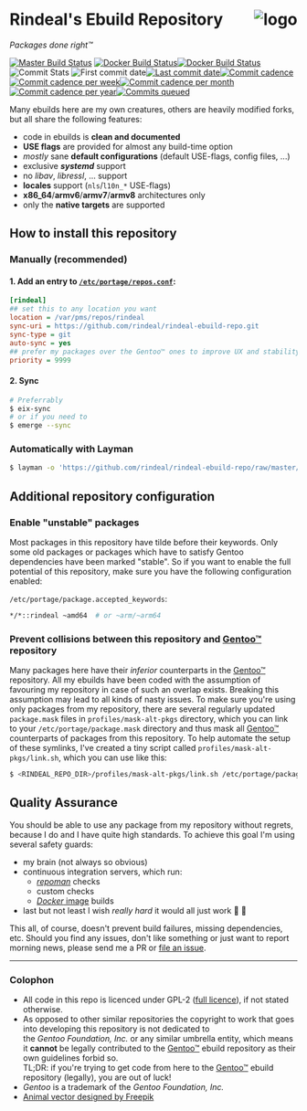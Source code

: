 Rindeal's Ebuild Repository <img src="./assets/logo_96.png" title="Sir Benjamin the Bull" alt="logo" align="right">
============================

_Packages done right™_

[![Master Build Status][ci-master-badge]][ci-master]
[![Docker Build Status][docker-label-badge]][docker-hub-project][![Docker Build Status][docker-badge]][docker-hub-project]
<br/>
![Commit Stats][commit-stats-label-badge]
![First commit date][first-commit-badge][![Last commit date][last-commit-badge]](https://github.com/rindeal/rindeal-ebuild-repo/commits/master)[![Commit cadence][commit-cadence-label-badge]][pulse][![Commit cadence per week][commit-cadence-week-badge]][pulse][![Commit cadence per month][commit-cadence-month-badge]][pulse][![Commit cadence per year][commit-cadence-year-badge]][pulse][![Commits queued][commits-queued-badge]](https://github.com/rindeal/rindeal-ebuild-repo/compare/master...dev/rindeal)


Many ebuilds here are my own creatures, others are heavily modified forks, but all share the following features:

 - code in ebuilds is **clean and documented**
 - **USE flags** are provided for almost any build-time option
 - _mostly_ sane **default configurations** (default USE-flags, config files, ...)
 - exclusive **_systemd_** support
 - no _libav_, _libressl_, ... support
 - **locales** support (`nls`/`l10n_*` USE-flags)
 - **x86_64**/**armv6**/**armv7**/**armv8** architectures only
 - only the **native targets** are supported


How to install this repository
-------------------------------

### Manually (recommended)

#### 1. Add an entry to [`/etc/portage/repos.conf`](https://wiki.gentoo.org/wiki//etc/portage/repos.conf):

```ini
[rindeal]
## set this to any location you want
location = /var/pms/repos/rindeal
sync-uri = https://github.com/rindeal/rindeal-ebuild-repo.git
sync-type = git
auto-sync = yes
## prefer my packages over the Gentoo™ ones to improve UX and stability (recommended by 9/10 IT experts)
priority = 9999
```

#### 2. Sync

```sh
# Preferrably
$ eix-sync
# or if you need to
$ emerge --sync
```

### Automatically with Layman

```sh
$ layman -o 'https://github.com/rindeal/rindeal-ebuild-repo/raw/master/repositories.xml' -f -a rindeal
```


Additional repository configuration
------------------------------------

### Enable "unstable" packages

Most packages in this repository have tilde before their keywords.
Only some old packages or packages which have to satisfy Gentoo dependencies have been marked "stable".
So if you want to enable the full potential of this repository, make sure you have the following configuration enabled:

`/etc/portage/package.accepted_keywords`:
```sh
*/*::rindeal ~amd64  # or ~arm/~arm64
```

### Prevent collisions between this repository and [Gentoo™] repository

Many packages here have their _inferior_ counterparts in the [Gentoo™] repository.
All my ebuilds have been coded with the assumption of favouring my repository in case of such an overlap exists.
Breaking this assumption may lead to all kinds of nasty issues.
To make sure you're using only packages from my repository, there are several regularly updated `package.mask` files in `profiles/mask-alt-pkgs` directory, which
you can link to your `/etc/portage/package.mask` directory and thus mask all [Gentoo™] counterparts of packages from this repository.
To help automate the setup of these symlinks, I've created a tiny script called `profiles/mask-alt-pkgs/link.sh`, which you can use like this:

```sh
$ <RINDEAL_REPO_DIR>/profiles/mask-alt-pkgs/link.sh /etc/portage/package.mask/rindeal-mask-alt-pkgs/
```


Quality Assurance
------------------

You should be able to use any package from my repository without regrets, because I do and I have quite high standards.
To achieve this goal I'm using several safety guards:

- my brain (not always so obvious)
- continuous integration servers, which run:
    - _[repoman](https://wiki.gentoo.org/wiki/Repoman)_ checks
    - custom checks
    - [_Docker_ image](https://hub.docker.com/r/rindeal/portage-amd64-base/) builds
- last but not least I wish _really hard_ it would all just work :unicorn: :rainbow:

This all, of course, doesn't prevent build failures, missing dependencies, etc. Should you find
any issues, don't like something or just want to report morning news, please send me a PR or [file an issue][New issue].


-------------------------------------------------------------------------------


### Colophon

- All code in this repo is licenced under GPL-2 ([full licence](./LICENSE)), if not stated otherwise.
- As opposed to other similar repositories the copyright to work that goes into developing this repository
is not dedicated to the&nbsp;_Gentoo&nbsp;Foundation,&nbsp;Inc._ or any similar umbrella entity,
which means it **cannot** be legally contributed to the [Gentoo™] ebuild repository as their own guidelines forbid so.
<br />TL;DR: if you're trying to get code from here to the [Gentoo™] ebuild repository (legally), you are out of luck!
- _Gentoo_ is a trademark of the _Gentoo Foundation, Inc._
- [Animal vector designed by Freepik](http://www.freepik.com/free-photos-vectors/animal)

[protected branches]: https://help.github.com/articles/about-protected-branches/
[LISTING]: ./LISTING.md
[New issue]: https://github.com/rindeal/rindeal-ebuild-repo/issues/new
[ci-master]: https://travis-ci.org/rindeal/rindeal-ebuild-repo
[docker-hub-project]: https://hub.docker.com/r/rindeal/portage-amd64-base/
[Gentoo™]: https://www.gentoo.org/ "main Gentoo project website"
[pulse]: https://github.com/rindeal/rindeal-ebuild-repo/pulse "GitHub Pulse for rindeal-ebuild-repo"

[ci-master-badge]:             https://img.shields.io/travis/rindeal/rindeal-ebuild-repo/master.svg?style=flat-square&label=CI@master&cacheSeconds=300
[docker-label-badge]:          https://img.shields.io/badge/-image-gray.svg?style=flat-square&logo=docker&cacheSeconds=86400
[docker-badge]:                https://semaphoreci.com/api/v1/rindeal/portage-docker-images/branches/master/shields_badge.svg
[commit-stats-label-badge]:    https://img.shields.io/badge/-commit%20stats:-gray.svg?style=flat-square&cacheSeconds=86400
[first-commit-badge]:          https://img.shields.io/date/1439332378.svg?label=first&style=flat-square&cacheSeconds=86400
[last-commit-badge]:           https://img.shields.io/github/last-commit/rindeal/rindeal-ebuild-repo/master.svg?label=last&style=flat-square&cacheSeconds=300
[commit-cadence-label-badge]:  https://img.shields.io/badge/-cadence-gray.svg?style=flat-square&cacheSeconds=86400
[commit-cadence-week-badge]:   https://img.shields.io/github/commit-activity/w/rindeal/rindeal-ebuild-repo.svg?label=&style=flat-square&cacheSeconds=600
[commit-cadence-month-badge]:  https://img.shields.io/github/commit-activity/m/rindeal/rindeal-ebuild-repo.svg?label=&style=flat-square&cacheSeconds=600
[commit-cadence-year-badge]:   https://img.shields.io/github/commit-activity/y/rindeal/rindeal-ebuild-repo.svg?label=&style=flat-square&cacheSeconds=600
[commits-queued-badge]:        https://img.shields.io/github/commits-since/rindeal/rindeal-ebuild-repo/master/dev/rindeal.svg?label=queued&style=flat-square&cacheSeconds=600
